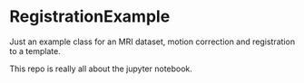 # RegistrationExample
Just an example class for an MRI dataset, motion correction and registration to a template.

This repo is really all about the jupyter notebook.
